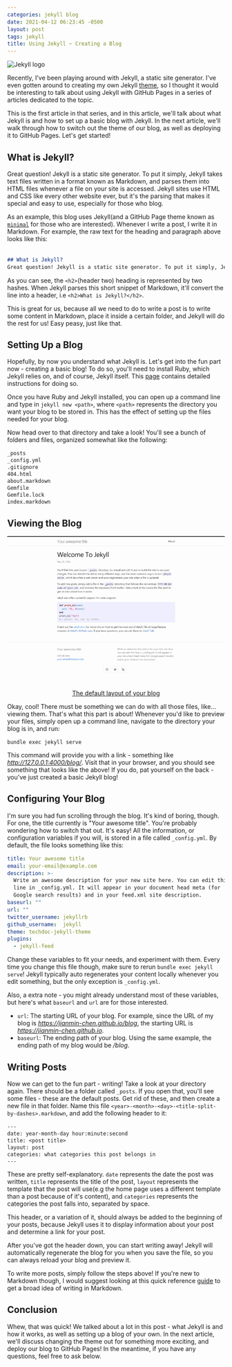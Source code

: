 ```yaml
---
categories: jekyll blog
date: 2021-04-12 06:23:45 -0500
layout: post
tags: jekyll
title: Using Jekyll ~ Creating a Blog
---
```

<img src="https://repository-images.githubusercontent.com/65252/f2b7c780-70b6-11e9-85d2-f4bda8708a2d" alt="Jekyll logo">

Recently, I've been playing around with Jekyll, a static site generator. I've even gotten around to creating my own Jekyll [theme](https://github.com/jianmin-chen/techdoc), so I thought it would be interesting to talk about using Jekyll with GitHub Pages in a series of articles dedicated to the topic.

This is the first article in that series, and in this article, we'll talk about what Jekyll is and how to set up a basic blog with Jekyll. In the next article, we'll walk through how to switch out the theme of our blog, as well as deploying it to GitHub Pages. Let's get started!

## What is Jekyll?
Great question! Jekyll is a static site generator. To put it simply, Jekyll takes text files written in a format known as Markdown, and parses them into HTML files whenever a file on your site is accessed. Jekyll sites use HTML and CSS like every other website ever, but it's the parsing that makes it special and easy to use, especially for those who blog.

As an example, this blog uses Jekyll(and a GitHub Page theme known as [`minimal`](https://github.com/pages-themes/minimal) for those who are interested). Whenever I write a post, I write it in Markdown. For example, the raw text for the heading and paragraph above looks like this:
~~~markdown

## What is Jekyll?
Great question! Jekyll is a static site generator. To put it simply, Jekyll takes text files written in a format known as Markdown, and parses them into HTML files whenever a file on your site is accessed. Jekyll sites use HTML and CSS like every other website ever, but it's the parsing that makes it special and easy to use, especially for those who blog.
~~~
As you can see, the `<h2>`(header two) heading is represented by two hashes. When Jekyll parses this short snippet of Markdown, it'll convert the line into a header, i.e `<h2>What is Jekyll?</h2>`.

This is great for us, because all we need to do to write a post is to write some content in Markdown, place it inside a certain folder, and Jekyll will do the rest for us! Easy peasy, just like that.

## Setting Up a Blog
Hopefully, by now you understand what Jekyll is. Let's get into the fun part now - creating a basic blog! To do so, you'll need to install Ruby, which Jekyll relies on, and of course, Jekyll itself. This [page](https://jekyllrb.com/docs/installation/) contains detailed instructions for doing so.

Once you have Ruby and Jekyll installed, you can open up a command line and type in `jekyll new <path>`, where `<path>` represents the directory you want your blog to be stored in. This has the effect of setting up the files needed for your blog.

Now head over to that directory and take a look! You'll see a bunch of folders and files, organized somewhat like the following:
~~~
_posts
_config.yml
.gitignore
404.html
about.markdown
Gemfile
Gemfile.lock
index.markdown
~~~

## Viewing the Blog
<img src="https://raw.githubusercontent.com/jekyll/minima/master/screenshot.png" alt="Minima theme">
<a href="https://github.com/jekyll/minima" style="display: block; margin-top: 25px; text-align: center; width: 100%;">The default layout of your blog</a>

Okay, cool! There must be something we can do with all those files, like... viewing them. That's what this part is about! Whenever you'd like to preview your files, simply open up a command line, navigate to the directory your blog is in, and run:
~~~
bundle exec jekyll serve
~~~
This command will provide you with a link - something like *http://127.0.0.1:4000/blog/*. Visit that in your browser, and you should see something that looks like the above! If you do, pat yourself on the back - you've just created a basic Jekyll blog!

## Configuring Your Blog
I'm sure you had fun scrolling through the blog. It's kind of boring, though. For one, the title currently is "Your awesome title". You're probably wondering how to switch that out. It's easy! All the information, or configuration variables if you will, is stored in a file called `_config.yml`. By default, the file looks something like this:
~~~yml
title: Your awesome title
email: your-email@example.com
description: >-
  Write an awesome description for your new site here. You can edit this
  line in _config.yml. It will appear in your document head meta (for
  Google search results) and in your feed.xml site description.
baseurl: ""
url: ""
twitter_username: jekyllrb
github_username:  jekyll
theme: techdoc-jekyll-theme
plugins:
  - jekyll-feed
~~~
Change these variables to fit your needs, and experiment with them. Every time you change this file though, make sure to rerun `bundle exec jekyll serve`! Jekyll typically auto regenerates your content locally whenever you edit something, but the only exception is `_config.yml`.

Also, a extra note - you might already understand most of these variables, but here's what `baseurl` and `url` are for those interested.
* `url`: The starting URL of your blog. For example, since the URL of my blog is *https://jianmin-chen.github.io/blog*, the starting URL is *https://jianmin-chen.github.io*.
* `baseurl`: The ending path of your blog. Using the same example, the ending path of my blog would be */blog*.

## Writing Posts
Now we can get to the fun part - writing! Take a look at your directory again. There should be a folder called `_posts`. If you open that, you'll see some files - these are the default posts. Get rid of these, and then create a new file in that folder. Name this file `<year>-<month>-<day>-<title-split-by-dashes>.markdown`, and add the following header to it:
~~~
---
date: year-month-day hour:minute:second
title: <post title>
layout: post
categories: what categories this post belongs in
---
~~~
These are pretty self-explanatory. `date` represents the date the post was written, `title` represents the title of the post, `layout` represents the template that the post will use(e.g the home page uses a different template than a post because of it's content), and `categories` represents the categories the post falls into, separated by space.

This header, or a variation of it, should always be added to the beginning of your posts, because Jekyll uses it to display information about your post and determine a link for your post.

After you've got the header down, you can start writing away! Jekyll will automatically regenerate the blog for you when you save the file, so you can always reload your blog and preview it.

To write more posts, simply follow the steps above! If you're new to Markdown though, I would suggest looking at this quick reference [guide](https://kramdown.gettalong.org/quickref.html) to get a broad idea of writing in Markdown.

## Conclusion
Whew, that was quick! We talked about a lot in this post - what Jekyll is and how it works, as well as setting up a blog of your own. In the next article, we'll discuss changing the theme out for something more exciting, and deploy our blog to GitHub Pages! In the meantime, if you have any questions, feel free to ask below.
